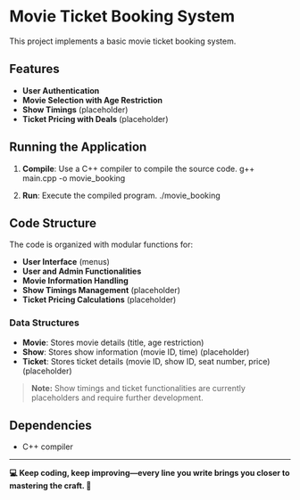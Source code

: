# Movie Ticket Booking System

This project implements a basic movie ticket booking system.

## Features

- **User Authentication**
- **Movie Selection with Age Restriction**
- **Show Timings** (placeholder)
- **Ticket Pricing with Deals** (placeholder)

## Running the Application

1. **Compile**: Use a C++ compiler to compile the source code.
    g++ main.cpp -o movie_booking

2. **Run**: Execute the compiled program.
    ./movie_booking

## Code Structure

The code is organized with modular functions for:

- **User Interface** (menus)
- **User and Admin Functionalities**
- **Movie Information Handling**
- **Show Timings Management** (placeholder)
- **Ticket Pricing Calculations** (placeholder)

### Data Structures

- **Movie**: Stores movie details (title, age restriction)
- **Show**: Stores show information (movie ID, time) (placeholder)
- **Ticket**: Stores ticket details (movie ID, show ID, seat number, price) (placeholder)

> **Note:** Show timings and ticket functionalities are currently placeholders and require further development.

## Dependencies

- C++ compiler
---

**💻 Keep coding, keep improving—every line you write brings you closer to mastering the craft. 🚀**
